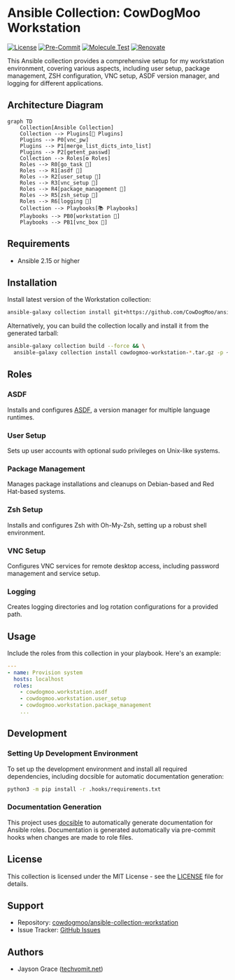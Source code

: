 # Ansible Collection: CowDogMoo Workstation

[![License](https://img.shields.io/github/license/CowDogMoo/ansible-collection-workstation?label=License&style=flat&color=blue&logo=github)](https://github.com/CowDogMoo/ansible-collection-workstation/blob/main/LICENSE)
[![Pre-Commit](https://github.com/CowDogMoo/ansible-collection-workstation/actions/workflows/pre-commit.yaml/badge.svg)](https://github.com/CowDogMoo/ansible-collection-workstation/actions/workflows/pre-commit.yaml)
[![Molecule Test](https://github.com/CowDogMoo/ansible-collection-workstation/actions/workflows/molecule.yaml/badge.svg)](https://github.com/CowDogMoo/ansible-collection-workstation/actions/workflows/molecule.yaml)
[![Renovate](https://github.com/CowDogMoo/ansible-collection-workstation/actions/workflows/renovate.yaml/badge.svg)](https://github.com/CowDogMoo/ansible-collection-workstation/actions/workflows/renovate.yaml)

This Ansible collection provides a comprehensive setup for my
workstation environment, covering various aspects, including user setup,
package management, ZSH configuration, VNC setup, ASDF version manager, and
logging for different applications.

## Architecture Diagram

```mermaid
graph TD
    Collection[Ansible Collection]
    Collection --> Plugins[🔌 Plugins]
    Plugins --> P0[vnc_pw]
    Plugins --> P1[merge_list_dicts_into_list]
    Plugins --> P2[getent_passwd]
    Collection --> Roles[⚙️ Roles]
    Roles --> R0[go_task 🧪]
    Roles --> R1[asdf 🧪]
    Roles --> R2[user_setup 🧪]
    Roles --> R3[vnc_setup 🧪]
    Roles --> R4[package_management 🧪]
    Roles --> R5[zsh_setup 🧪]
    Roles --> R6[logging 🧪]
    Collection --> Playbooks[📚 Playbooks]
    Playbooks --> PB0[workstation 🧪]
    Playbooks --> PB1[vnc_box 🧪]
```

## Requirements

- Ansible 2.15 or higher

## Installation

Install latest version of the Workstation collection:

```bash
ansible-galaxy collection install git+https://github.com/CowDogMoo/ansible-collection-workstation.git,main
```

Alternatively, you can build the collection locally and install it from
the generated tarball:

```bash
ansible-galaxy collection build --force && \
  ansible-galaxy collection install cowdogmoo-workstation-*.tar.gz -p ~/.ansible/collections --force --pre
```

## Roles

### ASDF

Installs and configures [ASDF](https://asdf-vm.com/), a version manager for
multiple language runtimes.

### User Setup

Sets up user accounts with optional sudo privileges on Unix-like systems.

### Package Management

Manages package installations and cleanups on Debian-based and Red Hat-based systems.

### Zsh Setup

Installs and configures Zsh with Oh-My-Zsh, setting up a robust shell environment.

### VNC Setup

Configures VNC services for remote desktop access, including password
management and service setup.

### Logging

Creates logging directories and log rotation configurations for a provided path.

## Usage

Include the roles from this collection in your playbook. Here's an example:

```yaml
---
- name: Provision system
  hosts: localhost
  roles:
    - cowdogmoo.workstation.asdf
    - cowdogmoo.workstation.user_setup
    - cowdogmoo.workstation.package_management
    ...
```

## Development

### Setting Up Development Environment

To set up the development environment and install all required dependencies,
including docsible for automatic documentation generation:

```bash
python3 -m pip install -r .hooks/requirements.txt
```

### Documentation Generation

This project uses [docsible](https://github.com/docsible/docsible) to automatically
generate documentation for Ansible roles. Documentation is generated automatically
via pre-commit hooks when changes are made to role files.

## License

This collection is licensed under the MIT License - see the [LICENSE](LICENSE)
file for details.

## Support

- Repository: [cowdogmoo/ansible-collection-workstation](http://github.com/CowDogMoo/ansible-collection-workstation)
- Issue Tracker: [GitHub Issues](https://github.com/CowDogMoo/ansible-collection-workstation/issues)

## Authors

- Jayson Grace ([techvomit.net](https://techvomit.net))
